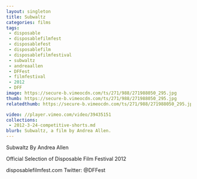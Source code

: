 ```yaml
---
layout: singleton
title: Subwaltz
categories: films
tags:
 - disposable
 - disposablefilmfest
 - disposablefest
 - disposablefilm
 - disposablefilmfestival
 - subwaltz
 - andreaallen
 - DFFest
 - filmfestival
 - 2012
 - DFF
image: https://secure-b.vimeocdn.com/ts/271/988/271988050_295.jpg
thumb: https://secure-b.vimeocdn.com/ts/271/988/271988050_295.jpg
relatedthumb: https://secure-b.vimeocdn.com/ts/271/988/271988050_295.jpg

video: //player.vimeo.com/video/39435151
collections:
 - 2012-3-24-competitive-shorts.md
blurb: Subwaltz, a film by Andrea Allen.
---
```


Subwaltz
By Andrea Allen

Official Selection of Disposable Film Festival 2012

disposablefilmfest.com
Twitter: @DFFest